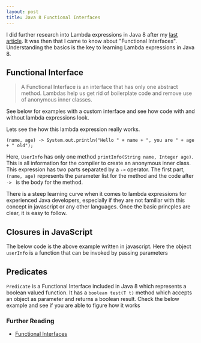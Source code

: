 ```yaml
---
layout: post
title: Java 8 Functional Interfaces
---
```

I did further research into Lambda expressions in Java 8 after my <a href="http://midhunhk.github.io/2016/07/30/java-8-lambdas-thread/">last article</a>.
It was then that I came to know about "Functional Interfaces". Understanding the basics is the key to learning Lambda expressions in Java 8. 

## Functional Interface

>A Functional Interface is an interface that has only one abstract method. Lambdas help us get rid of boilerplate code and remove use of anonymous inner classes.

See below for examples with a custom interface and see how code with and without lambda expressions look.

<script src="https://gist.github.com/midhunhk/8096ef74828732d5c9ab0a05453fcc63.js"></script>

Lets see the how this lambda expression really works.

`(name, age) -> System.out.println("Hello " + name + ", you are " + age + " old");`

Here, `UserInfo` has only one method `printInfo(String name, Integer age)`. This is all information for the compiler to create an anonymous inner class. This expression has two parts separated by a `->` operator. The first part, `(name, age)` represents the parameter list for the method and the code after `-> ` is the body for the method.

There is a steep learning curve when it comes to lambda expressions for experienced Java developers, especially if they are not familiar with this concept in javascript or any other languages. Once the basic princples are clear, it is easy to follow.

## Closures in JavaScript
The below code is the above example written in javascript. Here the object `userInfo` is a function that can be invoked by passing parameters

<script src="https://gist.github.com/midhunhk/dbbe1ff45823a44cb34b722265bb623c.js"></script>

## Predicates

`Predicate` is a Functional Interface included in Java 8 which represents a boolean valued function. It has a `boolean test(T t)` method which accepts an object as parameter and returns a boolean result. Check the below example and see if you are able to figure how it works

<script src="https://gist.github.com/midhunhk/6fd4c994de8708d7904c7a11c9da734b.js"></script>

### Further Reading
* <a href="https://docs.oracle.com/javase/8/docs/api/java/lang/FunctionalInterface.html">Functional Interfaces</a>
